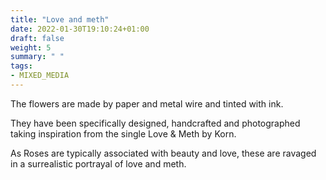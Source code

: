 ```yaml
---
title: "Love and meth"
date: 2022-01-30T19:10:24+01:00
draft: false
weight: 5
summary: " "
tags:
- MIXED_MEDIA
---
```


The flowers are made by paper and metal wire and tinted with ink.

They have been specifically designed, handcrafted and photographed taking inspiration from the single Love & Meth by Korn.

As Roses are typically associated with beauty and love, these are ravaged in a surrealistic portrayal of love and meth. 


